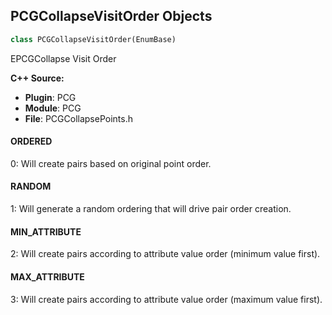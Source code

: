 ## PCGCollapseVisitOrder Objects

```python
class PCGCollapseVisitOrder(EnumBase)
```

EPCGCollapse Visit Order

**C++ Source:**

- **Plugin**: PCG
- **Module**: PCG
- **File**: PCGCollapsePoints.h

<a id="unreal.PCGCollapseVisitOrder.ORDERED"></a>

#### ORDERED

0: Will create pairs based on original point order.

<a id="unreal.PCGCollapseVisitOrder.RANDOM"></a>

#### RANDOM

1: Will generate a random ordering that will drive pair order creation.

<a id="unreal.PCGCollapseVisitOrder.MIN_ATTRIBUTE"></a>

#### MIN_ATTRIBUTE

2: Will create pairs according to attribute value order (minimum value first).

<a id="unreal.PCGCollapseVisitOrder.MAX_ATTRIBUTE"></a>

#### MAX_ATTRIBUTE

3: Will create pairs according to attribute value order (maximum value first).

<a id="unreal.PCGExclusiveDataType"></a>